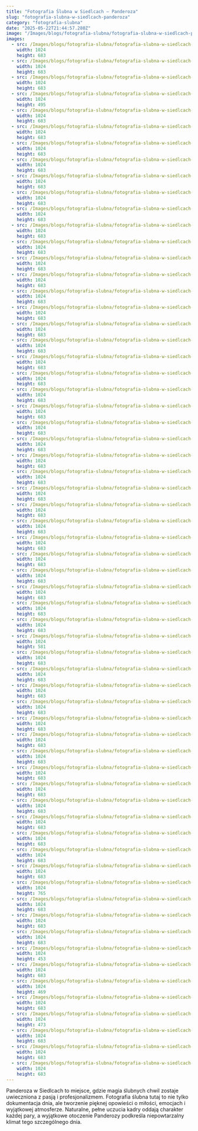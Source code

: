 ```yaml
---
title: "Fotografia Ślubna w Siedlcach – Panderoza"
slug: "fotografia-slubna-w-siedlcach-panderoza"
category: "fotografia-slubna"
date: "2025-05-22T21:44:57.280Z"
image: "/Images/blogs/fotografia-slubna/fotografia-slubna-w-siedlcach-panderoza/siedlce-panderoza-slub-plenerowy-jarek-olszewski-fotograf035.webp"
images:
  - src: /Images/blogs/fotografia-slubna/fotografia-slubna-w-siedlcach-panderoza/001siedlce-panderoza-slub-plenerowy-jarek-olszewski-fotograf.webp
    width: 1024
    height: 683
  - src: /Images/blogs/fotografia-slubna/fotografia-slubna-w-siedlcach-panderoza/siedlce-panderoza-slub-plenerowy-jarek-olszewski-fotograf002.webp
    width: 1024
    height: 683
  - src: /Images/blogs/fotografia-slubna/fotografia-slubna-w-siedlcach-panderoza/siedlce-panderoza-slub-plenerowy-jarek-olszewski-fotograf003.webp
    width: 1024
    height: 683
  - src: /Images/blogs/fotografia-slubna/fotografia-slubna-w-siedlcach-panderoza/siedlce-panderoza-slub-plenerowy-jarek-olszewski-fotograf004.webp
    width: 1024
    height: 495
  - src: /Images/blogs/fotografia-slubna/fotografia-slubna-w-siedlcach-panderoza/siedlce-panderoza-slub-plenerowy-jarek-olszewski-fotograf005.webp
    width: 1024
    height: 683
  - src: /Images/blogs/fotografia-slubna/fotografia-slubna-w-siedlcach-panderoza/siedlce-panderoza-slub-plenerowy-jarek-olszewski-fotograf006.webp
    width: 1024
    height: 683
  - src: /Images/blogs/fotografia-slubna/fotografia-slubna-w-siedlcach-panderoza/siedlce-panderoza-slub-plenerowy-jarek-olszewski-fotograf007.webp
    width: 1024
    height: 683
  - src: /Images/blogs/fotografia-slubna/fotografia-slubna-w-siedlcach-panderoza/siedlce-panderoza-slub-plenerowy-jarek-olszewski-fotograf008.webp
    width: 1024
    height: 683
  - src: /Images/blogs/fotografia-slubna/fotografia-slubna-w-siedlcach-panderoza/siedlce-panderoza-slub-plenerowy-jarek-olszewski-fotograf009.webp
    width: 1024
    height: 683
  - src: /Images/blogs/fotografia-slubna/fotografia-slubna-w-siedlcach-panderoza/siedlce-panderoza-slub-plenerowy-jarek-olszewski-fotograf010.webp
    width: 1024
    height: 683
  - src: /Images/blogs/fotografia-slubna/fotografia-slubna-w-siedlcach-panderoza/siedlce-panderoza-slub-plenerowy-jarek-olszewski-fotograf011.webp
    width: 1024
    height: 683
  - src: /Images/blogs/fotografia-slubna/fotografia-slubna-w-siedlcach-panderoza/siedlce-panderoza-slub-plenerowy-jarek-olszewski-fotograf012.webp
    width: 1024
    height: 683
  - src: /Images/blogs/fotografia-slubna/fotografia-slubna-w-siedlcach-panderoza/siedlce-panderoza-slub-plenerowy-jarek-olszewski-fotograf014.webp
    width: 1024
    height: 683
  - src: /Images/blogs/fotografia-slubna/fotografia-slubna-w-siedlcach-panderoza/siedlce-panderoza-slub-plenerowy-jarek-olszewski-fotograf015.webp
    width: 1024
    height: 683
  - src: /Images/blogs/fotografia-slubna/fotografia-slubna-w-siedlcach-panderoza/siedlce-panderoza-slub-plenerowy-jarek-olszewski-fotograf016.webp
    width: 1024
    height: 683
  - src: /Images/blogs/fotografia-slubna/fotografia-slubna-w-siedlcach-panderoza/siedlce-panderoza-slub-plenerowy-jarek-olszewski-fotograf017.webp
    width: 1024
    height: 683
  - src: /Images/blogs/fotografia-slubna/fotografia-slubna-w-siedlcach-panderoza/siedlce-panderoza-slub-plenerowy-jarek-olszewski-fotograf018.webp
    width: 1024
    height: 683
  - src: /Images/blogs/fotografia-slubna/fotografia-slubna-w-siedlcach-panderoza/siedlce-panderoza-slub-plenerowy-jarek-olszewski-fotograf019.webp
    width: 1024
    height: 683
  - src: /Images/blogs/fotografia-slubna/fotografia-slubna-w-siedlcach-panderoza/siedlce-panderoza-slub-plenerowy-jarek-olszewski-fotograf020.webp
    width: 1024
    height: 683
  - src: /Images/blogs/fotografia-slubna/fotografia-slubna-w-siedlcach-panderoza/siedlce-panderoza-slub-plenerowy-jarek-olszewski-fotograf021.webp
    width: 1024
    height: 683
  - src: /Images/blogs/fotografia-slubna/fotografia-slubna-w-siedlcach-panderoza/siedlce-panderoza-slub-plenerowy-jarek-olszewski-fotograf022.webp
    width: 1024
    height: 683
  - src: /Images/blogs/fotografia-slubna/fotografia-slubna-w-siedlcach-panderoza/siedlce-panderoza-slub-plenerowy-jarek-olszewski-fotograf023.webp
    width: 1024
    height: 683
  - src: /Images/blogs/fotografia-slubna/fotografia-slubna-w-siedlcach-panderoza/siedlce-panderoza-slub-plenerowy-jarek-olszewski-fotograf024.webp
    width: 1024
    height: 683
  - src: /Images/blogs/fotografia-slubna/fotografia-slubna-w-siedlcach-panderoza/siedlce-panderoza-slub-plenerowy-jarek-olszewski-fotograf025.webp
    width: 1024
    height: 683
  - src: /Images/blogs/fotografia-slubna/fotografia-slubna-w-siedlcach-panderoza/siedlce-panderoza-slub-plenerowy-jarek-olszewski-fotograf026.webp
    width: 1024
    height: 683
  - src: /Images/blogs/fotografia-slubna/fotografia-slubna-w-siedlcach-panderoza/siedlce-panderoza-slub-plenerowy-jarek-olszewski-fotograf027.webp
    width: 1024
    height: 683
  - src: /Images/blogs/fotografia-slubna/fotografia-slubna-w-siedlcach-panderoza/siedlce-panderoza-slub-plenerowy-jarek-olszewski-fotograf028.webp
    width: 1024
    height: 683
  - src: /Images/blogs/fotografia-slubna/fotografia-slubna-w-siedlcach-panderoza/siedlce-panderoza-slub-plenerowy-jarek-olszewski-fotograf030.webp
    width: 1024
    height: 683
  - src: /Images/blogs/fotografia-slubna/fotografia-slubna-w-siedlcach-panderoza/siedlce-panderoza-slub-plenerowy-jarek-olszewski-fotograf031.webp
    width: 1024
    height: 683
  - src: /Images/blogs/fotografia-slubna/fotografia-slubna-w-siedlcach-panderoza/siedlce-panderoza-slub-plenerowy-jarek-olszewski-fotograf033.webp
    width: 1024
    height: 683
  - src: /Images/blogs/fotografia-slubna/fotografia-slubna-w-siedlcach-panderoza/siedlce-panderoza-slub-plenerowy-jarek-olszewski-fotograf034.webp
    width: 1024
    height: 683
  - src: /Images/blogs/fotografia-slubna/fotografia-slubna-w-siedlcach-panderoza/siedlce-panderoza-slub-plenerowy-jarek-olszewski-fotograf035.webp
    width: 1024
    height: 683
  - src: /Images/blogs/fotografia-slubna/fotografia-slubna-w-siedlcach-panderoza/siedlce-panderoza-slub-plenerowy-jarek-olszewski-fotograf036.webp
    width: 1024
    height: 683
  - src: /Images/blogs/fotografia-slubna/fotografia-slubna-w-siedlcach-panderoza/siedlce-panderoza-slub-plenerowy-jarek-olszewski-fotograf037.webp
    width: 1024
    height: 683
  - src: /Images/blogs/fotografia-slubna/fotografia-slubna-w-siedlcach-panderoza/siedlce-panderoza-slub-plenerowy-jarek-olszewski-fotograf038.webp
    width: 1024
    height: 683
  - src: /Images/blogs/fotografia-slubna/fotografia-slubna-w-siedlcach-panderoza/siedlce-panderoza-slub-plenerowy-jarek-olszewski-fotograf039.webp
    width: 1024
    height: 683
  - src: /Images/blogs/fotografia-slubna/fotografia-slubna-w-siedlcach-panderoza/siedlce-panderoza-slub-plenerowy-jarek-olszewski-fotograf040.webp
    width: 1024
    height: 581
  - src: /Images/blogs/fotografia-slubna/fotografia-slubna-w-siedlcach-panderoza/siedlce-panderoza-slub-plenerowy-jarek-olszewski-fotograf042.webp
    width: 1024
    height: 683
  - src: /Images/blogs/fotografia-slubna/fotografia-slubna-w-siedlcach-panderoza/siedlce-panderoza-slub-plenerowy-jarek-olszewski-fotograf043.webp
    width: 1024
    height: 683
  - src: /Images/blogs/fotografia-slubna/fotografia-slubna-w-siedlcach-panderoza/siedlce-panderoza-slub-plenerowy-jarek-olszewski-fotograf044.webp
    width: 1024
    height: 683
  - src: /Images/blogs/fotografia-slubna/fotografia-slubna-w-siedlcach-panderoza/siedlce-panderoza-slub-plenerowy-jarek-olszewski-fotograf045.webp
    width: 1024
    height: 683
  - src: /Images/blogs/fotografia-slubna/fotografia-slubna-w-siedlcach-panderoza/siedlce-panderoza-slub-plenerowy-jarek-olszewski-fotograf046.webp
    width: 1024
    height: 683
  - src: /Images/blogs/fotografia-slubna/fotografia-slubna-w-siedlcach-panderoza/siedlce-panderoza-slub-plenerowy-jarek-olszewski-fotograf047.webp
    width: 1024
    height: 683
  - src: /Images/blogs/fotografia-slubna/fotografia-slubna-w-siedlcach-panderoza/siedlce-panderoza-slub-plenerowy-jarek-olszewski-fotograf048.webp
    width: 1024
    height: 683
  - src: /Images/blogs/fotografia-slubna/fotografia-slubna-w-siedlcach-panderoza/siedlce-panderoza-slub-plenerowy-jarek-olszewski-fotograf049.webp
    width: 1024
    height: 683
  - src: /Images/blogs/fotografia-slubna/fotografia-slubna-w-siedlcach-panderoza/siedlce-panderoza-slub-plenerowy-jarek-olszewski-fotograf050.webp
    width: 1024
    height: 683
  - src: /Images/blogs/fotografia-slubna/fotografia-slubna-w-siedlcach-panderoza/siedlce-panderoza-slub-plenerowy-jarek-olszewski-fotograf051.webp
    width: 1024
    height: 683
  - src: /Images/blogs/fotografia-slubna/fotografia-slubna-w-siedlcach-panderoza/siedlce-panderoza-slub-plenerowy-jarek-olszewski-fotograf052.webp
    width: 1024
    height: 683
  - src: /Images/blogs/fotografia-slubna/fotografia-slubna-w-siedlcach-panderoza/siedlce-panderoza-slub-plenerowy-jarek-olszewski-fotograf053.webp
    width: 1024
    height: 683
  - src: /Images/blogs/fotografia-slubna/fotografia-slubna-w-siedlcach-panderoza/siedlce-panderoza-slub-plenerowy-jarek-olszewski-fotograf054.webp
    width: 1024
    height: 683
  - src: /Images/blogs/fotografia-slubna/fotografia-slubna-w-siedlcach-panderoza/siedlce-panderoza-slub-plenerowy-jarek-olszewski-fotograf055.webp
    width: 1024
    height: 683
  - src: /Images/blogs/fotografia-slubna/fotografia-slubna-w-siedlcach-panderoza/siedlce-panderoza-slub-plenerowy-jarek-olszewski-fotograf056.webp
    width: 1024
    height: 765
  - src: /Images/blogs/fotografia-slubna/fotografia-slubna-w-siedlcach-panderoza/siedlce-panderoza-slub-plenerowy-jarek-olszewski-fotograf057.webp
    width: 1024
    height: 683
  - src: /Images/blogs/fotografia-slubna/fotografia-slubna-w-siedlcach-panderoza/siedlce-panderoza-slub-plenerowy-jarek-olszewski-fotograf058.webp
    width: 1024
    height: 683
  - src: /Images/blogs/fotografia-slubna/fotografia-slubna-w-siedlcach-panderoza/siedlce-panderoza-slub-plenerowy-jarek-olszewski-fotograf059.webp
    width: 1024
    height: 683
  - src: /Images/blogs/fotografia-slubna/fotografia-slubna-w-siedlcach-panderoza/siedlce-panderoza-slub-plenerowy-jarek-olszewski-fotograf060.webp
    width: 1024
    height: 453
  - src: /Images/blogs/fotografia-slubna/fotografia-slubna-w-siedlcach-panderoza/siedlce-panderoza-slub-plenerowy-jarek-olszewski-fotograf061.webp
    width: 1024
    height: 683
  - src: /Images/blogs/fotografia-slubna/fotografia-slubna-w-siedlcach-panderoza/siedlce-panderoza-slub-plenerowy-jarek-olszewski-fotograf062.webp
    width: 1024
    height: 469
  - src: /Images/blogs/fotografia-slubna/fotografia-slubna-w-siedlcach-panderoza/siedlce-panderoza-slub-plenerowy-jarek-olszewski-fotograf063.webp
    width: 1024
    height: 683
  - src: /Images/blogs/fotografia-slubna/fotografia-slubna-w-siedlcach-panderoza/siedlce-panderoza-slub-plenerowy-jarek-olszewski-fotograf064.webp
    width: 1024
    height: 473
  - src: /Images/blogs/fotografia-slubna/fotografia-slubna-w-siedlcach-panderoza/siedlce-panderoza-slub-plenerowy-jarek-olszewski-fotograf065.webp
    width: 1024
    height: 683
  - src: /Images/blogs/fotografia-slubna/fotografia-slubna-w-siedlcach-panderoza/siedlce-panderoza-slub-plenerowy-jarek-olszewski-fotograf066.webp
    width: 1024
    height: 683
  - src: /Images/blogs/fotografia-slubna/fotografia-slubna-w-siedlcach-panderoza/siedlce-panderoza-slub-plenerowy-jarek-olszewski-fotograf067.webp
    width: 1024
    height: 683
---
```


Panderoza w Siedlcach to miejsce, gdzie magia ślubnych chwil zostaje uwieczniona z pasją i profesjonalizmem. Fotografia ślubna tutaj to nie tylko dokumentacja dnia, ale tworzenie pięknej opowieści o miłości, emocjach i wyjątkowej atmosferze. Naturalne, pełne uczucia kadry oddają charakter każdej pary, a wyjątkowe otoczenie Panderozy podkreśla niepowtarzalny klimat tego szczególnego dnia.
